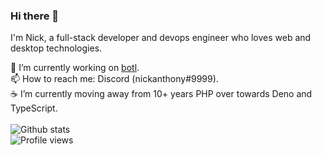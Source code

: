 ### Hi there 👋

I'm Nick, a full-stack developer and devops engineer who loves web and desktop technologies.

🔭 I’m currently working on [botl](https://github.com/botl).  
📫 How to reach me: Discord (nickanthony#9999).  
☕ I’m currently moving away from 10+ years PHP over towards Deno and TypeScript.
<br><br>
![Github stats](https://github-readme-stats.vercel.app/api?username=narwy&show_icons=true)
<br>
![Profile views](https://gpvc.arturio.dev/narwy)
